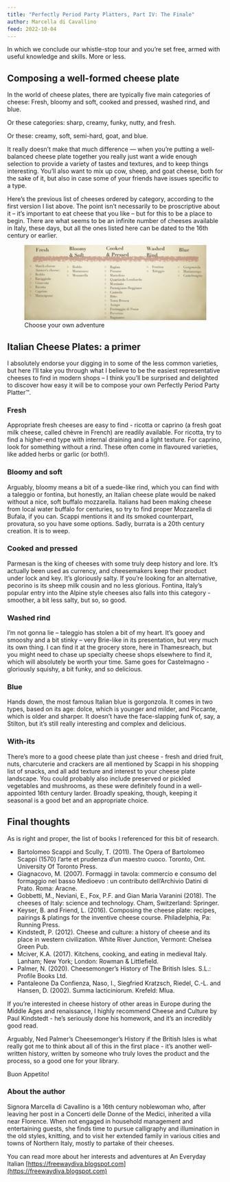 ```yaml
---
title: "Perfectly Period Party Platters, Part IV: The Finale"
author: Marcella di Cavallino
feed: 2022-10-04
---
```


In which we conclude our whistle-stop tour and you’re set free, armed with useful knowledge and skills. More or less.

## Composing a well-formed cheese plate

In the world of cheese plates, there are typically five main categories of cheese: Fresh, bloomy and soft, cooked and pressed, washed rind, and blue.

Or these categories: sharp, creamy, funky, nutty, and fresh.

Or these: creamy, soft, semi-hard, goat, and blue.

It really doesn’t make that much difference — when you’re putting a well-balanced cheese plate together you really just want a wide enough selection to provide a variety of tastes and textures, and to keep things interesting. You’ll also want to mix up cow, sheep, and goat cheese, both for the sake of it, but also in case some of your friends have issues specific to a type.

Here’s the previous list of cheeses ordered by category, according to the first version I list above. The point isn’t necessarily to be proscriptive about it – it’s important to eat cheese that you like – but for this to be a place to begin. There are what seems to be an infinite number of cheeses available in Italy, these days, but all the ones listed here can be dated to the 16th century or earlier.

<figure class="figure">
    <img src="/baelfyr/2022-10/pppp-cheeses.jpg"
        class="figure-img rounded"
        alt="List of cheeses ordered by category">
    <figcaption class="figure-caption text-center">Choose your own adventure</figcaption>
</figure>

## Italian Cheese Plates: a primer

I absolutely endorse your digging in to some of the less common varieties, but here I’ll take you through what I believe to be the easiest representative cheeses to find in modern shops – I think you’ll be surprised and delighted to discover how easy it will be to compose your own Perfectly Period Party Platter™.

### Fresh

Appropriate fresh cheeses are easy to find - ricotta or caprino (a fresh goat milk cheese, called chèvre in French) are readily available. For ricotta, try to find a higher-end type with internal draining and a light texture. For caprino, look for something without a rind. These often come in flavoured varieties, like added herbs or garlic (or both!).

### Bloomy and soft

Arguably, bloomy means a bit of a suede-like rind, which you can find with a taleggio or fontina, but honestly, an Italian cheese plate would be naked without a nice, soft buffalo mozzarella. Italians had been making cheese from local water buffalo for centuries, so try to find proper Mozzarella di Bufala, if you can. Scappi mentions it and its smoked counterpart, provatura, so you have some options. Sadly, burrata is a 20th century creation. It is to weep.

### Cooked and pressed

Parmesan is the king of cheeses with some truly deep history and lore. It’s actually been used as currency, and cheesemakers keep their product under lock and key. It’s gloriously salty. If you’re looking for an alternative, pecorino is its sheep milk cousin and no less glorious. Fontina, Italy’s popular entry into the Alpine style cheeses also falls into this category - smoother, a bit less salty, but so, so good.

### Washed rind

I’m not gonna lie – taleggio has stolen a bit of my heart. It’s gooey and smooshy and a bit stinky – very Brie-like in its presentation, but very much its own thing. I can find it at the grocery store, here in Thamesreach, but you might need to chase up specialty cheese shops elsewhere to find it, which will absolutely be worth your time. Same goes for Castelmagno - gloriously squishy, a bit funky, and so delicious.

### Blue

Hands down, the most famous Italian blue is gorgonzola. It comes in two types, based on its age: dolce, which is younger and milder, and Piccante, which is older and sharper. It doesn’t have the face-slapping funk of, say, a Stilton, but it’s still really interesting and complex and delicious.

### With-its

There’s more to a good cheese plate than just cheese - fresh and dried fruit, nuts, charcuterie and crackers are all mentioned by Scappi in his shopping list of snacks, and all add texture and interest to your cheese plate landscape. You could probably also include preserved or pickled vegetables and mushrooms, as these were definitely found in a well-appointed 16th century larder. Broadly speaking, though, keeping it seasonal is a good bet and an appropriate choice. 

## Final thoughts

As is right and proper, the list of books I referenced for this bit of research. 

- Bartolomeo Scappi and Scully, T. (2011). The Opera of Bartolomeo Scappi (1570) l’arte et prudenza d’un maestro cuoco. Toronto, Ont. University Of Toronto Press.
- Giagnacovo, M. (2007). Formaggi in tavola: commercio e consumo del formaggio nel basso Medioevo : un contributo dell’Archivio Datini di Prato. Roma: Aracne.
- Gobbetti, M., Neviani, E., Fox, P.F. and Gian Maria Varanini (2018). The cheeses of Italy: science and technology. Cham, Switzerland: Springer.
- Keyser, B. and Friend, L. (2016). Composing the cheese plate: recipes, pairings & platings for the inventive cheese course. Philadelphia, Pa: Running Press.
- Kindstedt, P. (2012). Cheese and culture: a history of cheese and its place in western civilization. White River Junction, Vermont: Chelsea Green Pub.
- Mciver, K.A. (2017). Kitchens, cooking, and eating in medieval Italy. Lanham; New York; London: Rowman & Littlefield.
- Palmer, N. (2020). Cheesemonger’s History of The British Isles. S.L.: Profile Books Ltd.
- Pantaleone Da Confienza, Naso, I., Siegfried Kratzsch, Riedel, C.-L. and Hansen, D. (2002). Summa lacticiniorum. Krefeld: Mlua.

If you’re interested in cheese history of other areas in Europe during the Middle Ages and renaissance, I highly recommend Cheese and Culture by Paul Kindstedt - he’s seriously done his homework, and it’s an incredibly good read.

Arguably, Ned Palmer’s Cheesemonger’s History if the British Isles is what really got me to think about all of this in the first place - it’s another well-written history, written by someone who truly loves the product and the process, so a good one for your library.

Buon Appetito!

### About the author

Signora Marcella di Cavallino is a 16th century noblewoman who, after leaving her post in a Concerti delle Donne of the Medici, inherited a villa near Florence. When not engaged in household management and entertaining guests, she finds time to pursue calligraphy and illumination in the old styles, knitting, and to visit her extended family in various cities and towns of Northern Italy, mostly to partake of their cheeses.

You can read more about her interests and adventures at An Everyday Italian
[https://freewaydiva.blogspot.com](https://freewaydiva.blogspot.com)

